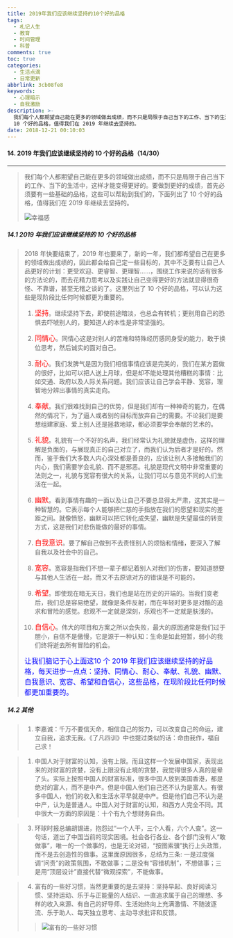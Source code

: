 ```yaml
---
title: 2019年我们应该继续坚持的10个好的品格
tags:
  - 札记人生
  - 教育
  - 时间管理
  - 科普
comments: true
toc: true
categories:
  - 生活点滴
  - 日常更新
abbrlink: 3cb08fe8
keywords:
  - 心理暗示
  - 自我激励
description: >-
  我们每个人都期望自己能在更多的领域做出成绩，而不只是局限于自己当下的工作、当下的生活中，这样才能变得更好的。要做到更好的成绩，首先必须要有一些基础的品格，这些可以帮助到我们的，下面列出了
  10 个好的品格，值得我们在 2019 年继续去坚持的。
date: 2018-12-21 00:10:03
---
```

<script type="text/javascript" src="/js/src/bai.js"></script>

#### 14. 2019 年我们应该继续坚持的 10 个好的品格（14/30）
---
> 我们每个人都期望自己能在更多的领域做出成绩，而不只是局限于自己当下的工作、当下的生活中，这样才能变得更好的。要做到更好的成绩，首先必须要有一些基础的品格，这些可以帮助到我们的，下面列出了 10 个好的品格，值得我们在 2019 年继续去坚持的。
>
> ![幸福感](https://ws4.sinaimg.cn/large/006tNbRwgy1fydywwuvp4j30nc0dcwev.jpg)

##### 14.1 2019 年我们应该继续坚持的 10 个好的品格
> 2018 年快要结束了，2019 年也要来了，新的一年，我们都希望自己在更多的领域做出成绩的，因此都会给自己定一些目标的，其中不乏要有让自己人品更好的计划：更受欢迎、更睿智、更理智……，围绕工作来说的话有很多的方法论的，而去花精力思考以及实践让自己变得更好的方法就显得很奇怪、不靠谱，甚至无稽之谈的了。这里列出了 10 个好的品格，可以认为这些是现阶段比任何时候都更为重要的。
> 
> 1. <font color="red" size = 3>坚持</font>。继续坚持下去，即使前途暗淡，也总会有转机；更别用自己的恐惧去吓唬别人的，要知道人的本性是非常坚强的。
> 
> 2. <font color="red" size = 3>同情心</font>。同情心这是对别人的苦难和特殊经历感同身受的能力，敢于换位思考，然后诚实的面对自己。
> 
> 3. <font color="red" size = 3>耐心</font>。我们发脾气是因为我们相信事情应该是完美的，我们在某方面做的很好，比如可以把人送上月球，但是却不能处理其他糟糕的事情：比如交通、政府以及人际关系问题。我们应该让自己学会平静、宽容，理智地分辨出事情的真实走向。
> 
> 4. <font color="red" size = 3>奉献</font>。我们很难找到自己的优势，但是我们却有一种神奇的能力，在偶然的情况下，为了逼人或者别的目标而放弃自己的需要。不论我们是要想组建家庭、爱上别人还是拯救地球，都必须要学会奉献的艺术的。
> 
> 5. <font color="red" size = 3>礼貌</font>。礼貌有一个不好的名声，我们经常认为礼貌就是虚伪，这样的理解是负面的，与展现真正的自己对立了，而我们认为后者才是好的。然而，鉴于我们大多数人内心深处都是善良的，应该让别人多接触我们的内心，我们需要学会礼貌、而不是邪恶。礼貌是现代文明中非常重要的法则之一，礼貌与宽容有很大的关系，让我们可以与意见不同的人们生活在一起。
> 
> 6. <font color="red" size = 3>幽默</font>。看到事情有趣的一面以及让自己不要总显得太严肃，这其实是一种智慧的。它表示每个人能够把仁慈的手指放在我们的愿望和现实的差距之间。就像愤怒，幽默可以把它转化成失望，幽默是失望最佳的转变方式，这是我们对悲伤能做的最好的事情。
> 
> 7. <font color="red" size = 3>自我意识</font>。要了解自己做到不去责怪别人的烦恼和情绪，要深入了解自我以及社会中的自己。
> 
> 8. <font color="red" size = 3>宽容</font>。宽容是指我们不想一辈子都记着别人对我们的伤害，要知道想要与其他人生活在一起，而又不去原谅对方的错误是不可能的。
> 
> 9. <font color="red" size = 3>希望</font>。即使现在暗无天日，我们也是站在历史的开端的。当我们变老后，我们总是容易绝望，就像是条件反射，而在年轻时更多是对酷的追求和冒险的感觉。悲观不一定就是深刻，乐观也不一定就是肤浅的。
> 
> 10. <font color="red" size = 3>自信心</font>。伟大的项目和方案之所以会失败，最大的原因通常是我们过于胆小，自信不是傲慢，它是源于一种认知：生命是如此短暂，弱小的我们终将逝去所有冒险的机会。
> 
>  <font color="blue" size = 3>让我们脑记于心上面这10 个 2019 年我们应该继续坚持的好品格，每天进步一点点：坚持、同情心、耐心、奉献、礼貌、幽默、自我意识、宽容、希望和自信心，这些品格，在现阶段比任何时候都更加重要的。</font>

##### 14.2 其他
> 1. 李嘉诚：千万不要信天命，相信自己的努力，可以改变自己的命运，建立自我，追求无我。《了凡四训》中也提过类似的话：命由我作，福自己求！

> 1. 中国人对于财富的认知，没有上限。而且这样一个发展中国家，表现出来的对财富的贪婪，没有上限没有止境的贪婪，我觉得很多人真的是晕了头。实际上按照中国人的财富标准，很多中国人放到美国香港，都是绝对的富人，而不是中产。但是中国人他们自己还不认为是富人。有很多中国人，他们的收入和生活水平早就是中产。但是他们自己不认为是中产，认为是普通人。中国人对于财富的认知，和西方人完全不同。其中很大一方面的原因是：十个有九个想财务自由。

> 3. 环球时报总编胡锡进，抱怨过“一个人干，三个人看，六个人查”。这一句话，道出了中国当前的现实困境。社会各行各业、各个部门没有人“敢做事”，唯一的一个做事的，也是无论对错，“按图索骥”执行上头政策，而不是去创造性的做事。这里面原因很多，总结为三条: 一是过度强调“问责”的政策氛围，不敢做事；二是没有“容错机制”，不想做事；三是用“顶层设计”直接代替“微观探索”，不能做事。

> 4. 富有的一些好习惯，当然更重要的是去坚持：坚持早起、良好阅读习惯、坚持运动、乐于与正能量的人结识、一直追求属于自己的理想、多样的收入来源、有自己的好导师、生活始终向上充满激情、不随波逐流、乐于助人、每天独立思考、主动寻求批评和反馈。
>>
>> ![富有的一些好习惯](https://ws2.sinaimg.cn/large/006tNbRwgy1fye075u8xhj30ro0ziabx.jpg)
